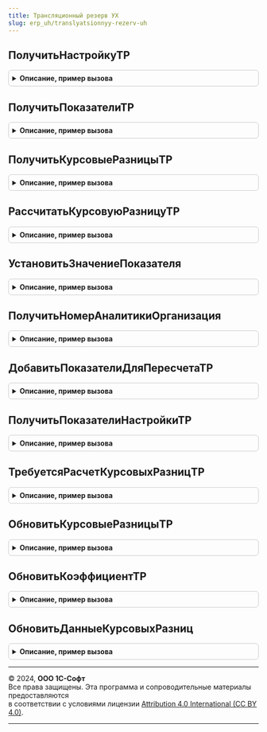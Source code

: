 ```yaml
---
title: Трансляционный резерв УХ
slug: erp_uh/translyatsionnyy-rezerv-uh
---
```



## ПолучитьНастройкуТР
<details style="margin: 1em 0; padding: 0.5em; border: 1px solid #ccc; border-radius: 6px;">

<summary style="font-weight: bold; cursor: pointer;">Описание, пример вызова</summary>

```bsl
// Функция - Получить настройку ТР
//
// Параметры:
//  ВидОтчета			 - <СправочникСсылка.ВидыОтчетов>	 - вид отчета для определения счета ТР
//  ДополнительныеВалюты - <Массив,СписокЗначений>	 - Если коллекция пустая то расчет ТР не требуется
//
// Возвращаемое значение:
//  Ложь - трансляционный резерв не используется
//  Истина - трансляционный резерв используется, но расчет не выполнен, потому что нет изменений
//  Структура("ПоказателиИтога,ПоказателиТР", Соответствие(ПоказательОтчетаСсылка,Коэффициент), Структура("СКД,СКК"))
Функция ПолучитьНастройкуТР(ВидОтчета, ДополнительныеВалюты, ЛогИзмененийПоказателей) Экспорт
```

Пример вызова
```bsl
Результат = ТрансляционныйРезервУХ.ПолучитьНастройкуТР(ВидОтчета, ДополнительныеВалюты, ЛогИзмененийПоказателей) 
```
</details>

## ПолучитьПоказателиТР
<details style="margin: 1em 0; padding: 0.5em; border: 1px solid #ccc; border-radius: 6px;">

<summary style="font-weight: bold; cursor: pointer;">Описание, пример вызова</summary>

```bsl

Функция ПолучитьПоказателиТР(ВидОтчета) Экспорт
```

Пример вызова
```bsl
Результат = ТрансляционныйРезервУХ.ПолучитьПоказателиТР(ВидОтчета) 
```
</details>

## ПолучитьКурсовыеРазницыТР
<details style="margin: 1em 0; padding: 0.5em; border: 1px solid #ccc; border-radius: 6px;">

<summary style="font-weight: bold; cursor: pointer;">Описание, пример вызова</summary>

```bsl

Функция ПолучитьКурсовыеРазницыТР(ЭтотОбъект, СоответствиеВерсийИВалют, КурсовыеРазницы, АктивностьДвижений) Экспорт
```

Пример вызова
```bsl
Результат = ТрансляционныйРезервУХ.ПолучитьКурсовыеРазницыТР(ЭтотОбъект, СоответствиеВерсийИВалют, КурсовыеРазницы, АктивностьДвижений) 
```
</details>

## РассчитатьКурсовуюРазницуТР
<details style="margin: 1em 0; padding: 0.5em; border: 1px solid #ccc; border-radius: 6px;">

<summary style="font-weight: bold; cursor: pointer;">Описание, пример вызова</summary>

```bsl

Процедура РассчитатьКурсовуюРазницуТР(ДокументОбъект, ТаблицаПоказателейВалюты, МассивКодовПоказателей = Неопределено, ЕстьИзмененияПоказателей = Ложь) Экспорт
```

Пример вызова
```bsl
ТрансляционныйРезервУХ.РассчитатьКурсовуюРазницуТР(ДокументОбъект, ТаблицаПоказателейВалюты, МассивКодовПоказателей, ЕстьИзмененияПоказателей);
```
</details>

## УстановитьЗначениеПоказателя
<details style="margin: 1em 0; padding: 0.5em; border: 1px solid #ccc; border-radius: 6px;">

<summary style="font-weight: bold; cursor: pointer;">Описание, пример вызова</summary>

```bsl

Процедура УстановитьЗначениеПоказателя(СтрПоказатель, НовоеЗначение, ДокументОбъект) Экспорт
```

Пример вызова
```bsl
ТрансляционныйРезервУХ.УстановитьЗначениеПоказателя(СтрПоказатель, НовоеЗначение, ДокументОбъект));
```
</details>

## ПолучитьНомерАналитикиОрганизация
<details style="margin: 1em 0; padding: 0.5em; border: 1px solid #ccc; border-radius: 6px;">

<summary style="font-weight: bold; cursor: pointer;">Описание, пример вызова</summary>

```bsl


Функция ПолучитьНомерАналитикиОрганизация(ДокументОбъект, СтрокаПоказателя) Экспорт
```

Пример вызова
```bsl
Результат = ТрансляционныйРезервУХ.ПолучитьНомерАналитикиОрганизация(ДокументОбъект, СтрокаПоказателя));
```
</details>

## ДобавитьПоказателиДляПересчетаТР
<details style="margin: 1em 0; padding: 0.5em; border: 1px solid #ccc; border-radius: 6px;">

<summary style="font-weight: bold; cursor: pointer;">Описание, пример вызова</summary>

```bsl

Процедура ДобавитьПоказателиДляПересчетаТР(ДокументОбъект, МассивКодовПоказателей, КодПоказателяИсточника) Экспорт
```

Пример вызова
```bsl
ТрансляционныйРезервУХ.ДобавитьПоказателиДляПересчетаТР(ДокументОбъект, МассивКодовПоказателей, КодПоказателяИсточника));
```
</details>

## ПолучитьПоказателиНастройкиТР
<details style="margin: 1em 0; padding: 0.5em; border: 1px solid #ccc; border-radius: 6px;">

<summary style="font-weight: bold; cursor: pointer;">Описание, пример вызова</summary>

```bsl

Функция ПолучитьПоказателиНастройкиТР(КурсоваяРазница, НастройкаПересчетаВалют) Экспорт
```

Пример вызова
```bsl
Результат = ТрансляционныйРезервУХ.ПолучитьПоказателиНастройкиТР(КурсоваяРазница, НастройкаПересчетаВалют));
```
</details>

## ТребуетсяРасчетКурсовыхРазницТР
<details style="margin: 1em 0; padding: 0.5em; border: 1px solid #ccc; border-radius: 6px;">

<summary style="font-weight: bold; cursor: pointer;">Описание, пример вызова</summary>

```bsl

Функция ТребуетсяРасчетКурсовыхРазницТР(НастройкаПересчетаВалют = Неопределено, ВидОтчета, ДополнительныеВалюты, ЛогИзмененийПоказателей) Экспорт
```

Пример вызова
```bsl
Результат = ТрансляционныйРезервУХ.ТребуетсяРасчетКурсовыхРазницТР(НастройкаПересчетаВалют, ВидОтчета, ДополнительныеВалюты, ЛогИзмененийПоказателей) 
```
</details>

## ОбновитьКурсовыеРазницыТР
<details style="margin: 1em 0; padding: 0.5em; border: 1px solid #ccc; border-radius: 6px;">

<summary style="font-weight: bold; cursor: pointer;">Описание, пример вызова</summary>

```bsl

Процедура ОбновитьКурсовыеРазницыТР(КурсовыеРазницыТР, КоэффициентТР, ТекущееЗначение, Валюта) Экспорт
```

Пример вызова
```bsl
ТрансляционныйРезервУХ.ОбновитьКурсовыеРазницыТР(КурсовыеРазницыТР, КоэффициентТР, ТекущееЗначение, Валюта) 
```
</details>

## ОбновитьКоэффициентТР
<details style="margin: 1em 0; padding: 0.5em; border: 1px solid #ccc; border-radius: 6px;">

<summary style="font-weight: bold; cursor: pointer;">Описание, пример вызова</summary>

```bsl

Процедура ОбновитьКоэффициентТР(ПланСчетов, Отказ = Ложь) Экспорт
```

Пример вызова
```bsl
ТрансляционныйРезервУХ.ОбновитьКоэффициентТР(ПланСчетов, Отказ);
```
</details>

## ОбновитьДанныеКурсовыхРазниц
<details style="margin: 1em 0; padding: 0.5em; border: 1px solid #ccc; border-radius: 6px;">

<summary style="font-weight: bold; cursor: pointer;">Описание, пример вызова</summary>

```bsl

Процедура ОбновитьДанныеКурсовыхРазниц(Показатель, ЗначениеВВалюте, Валюта, КурсовыеРазницы) Экспорт
```

Пример вызова
```bsl
ТрансляционныйРезервУХ.ОбновитьДанныеКурсовыхРазниц(Показатель, ЗначениеВВалюте, Валюта, КурсовыеРазницы) 
```
</details>

---

© 2024, **ООО 1С-Софт**  
Все права защищены. Эта программа и сопроводительные материалы предоставляются  
в соответствии с условиями лицензии [Attribution 4.0 International (CC BY 4.0)](https://creativecommons.org/licenses/by/4.0/legalcode).

---
